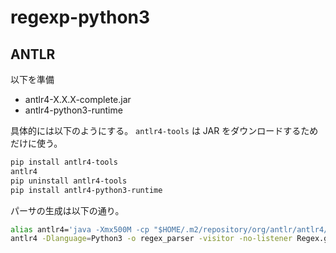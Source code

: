 # regexp-python3

## ANTLR

以下を準備

- antlr4-X.X.X-complete.jar
- antlr4-python3-runtime

具体的には以下のようにする。
`antlr4-tools` は JAR をダウンロードするためだけに使う。

```bash
pip install antlr4-tools
antlr4
pip uninstall antlr4-tools
pip install antlr4-python3-runtime
```

パーサの生成は以下の通り。

```bash
alias antlr4='java -Xmx500M -cp "$HOME/.m2/repository/org/antlr/antlr4/4.13.1/antlr4-4.13.1-complete.jar:$CLASSPATH" org.antlr.v4.Tool'
antlr4 -Dlanguage=Python3 -o regex_parser -visitor -no-listener Regex.g4
```
